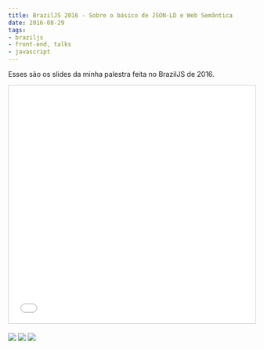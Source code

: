 ```yaml
---
title: BrazilJS 2016 - Sobre o básico de JSON-LD e Web Semântica
date: 2016-08-29
tags:
- braziljs
- front-end, talks
- javascript
---
```


Esses são os slides da minha palestra feita no BrazilJS de 2016.

<iframe src="//www.slideshare.net/slideshow/embed_code/key/qRDOIDTV8mbs7C" width="595" height="485" frameborder="0" marginwidth="0" marginheight="0" scrolling="no" style="border:1px solid #CCC; border-width:1px; margin-bottom:5px; max-width: 100%;" allowfullscreen> </iframe>

![](braziljs-2016/2016-08-26-15.53.27.jpg)
![](braziljs-2016/2016-08-26-15.57.04.jpg)
![](braziljs-2016/2016-08-26-16.05.29.jpg)